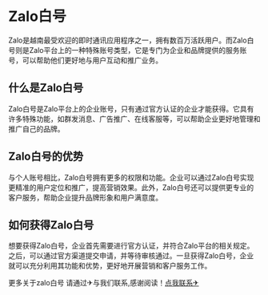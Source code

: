 # Zalo白号

Zalo是越南最受欢迎的即时通讯应用程序之一，拥有数百万活跃用户。而Zalo白号则是Zalo平台上的一种特殊账号类型，它是专门为企业和品牌提供的服务账号，可以帮助他们更好地与用户互动和推广业务。

## 什么是Zalo白号

Zalo白号是Zalo平台上的企业账号，只有通过官方认证的企业才能获得。它具有许多特殊功能，如群发消息、广告推广、在线客服等，可以帮助企业更好地管理和推广自己的品牌。

## Zalo白号的优势

与个人账号相比，Zalo白号拥有更多的权限和功能。企业可以通过Zalo白号实现更精准的用户定位和推广，提高营销效果。此外，Zalo白号还可以提供更专业的客户服务，帮助企业提升品牌形象和用户满意度。

## 如何获得Zalo白号

想要获得Zalo白号，企业首先需要进行官方认证，并符合Zalo平台的相关规定。之后，可以通过官方渠道提交申请，并等待审核通过。一旦获得Zalo白号，企业就可以充分利用其功能和优势，更好地开展营销和客户服务工作。

更多关于zalo白号 请通过✈与我们联系,感谢阅读！[点我联系✈](https://m.k02.cc)